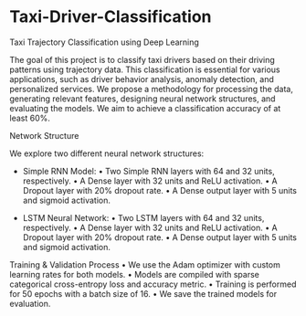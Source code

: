 # Taxi-Driver-Classification
Taxi Trajectory Classification using Deep Learning

The goal of this project is to classify taxi drivers based on their driving patterns using trajectory data. 
This classification is essential for various applications, such as driver behavior analysis, anomaly detection, and personalized services. 
We propose a methodology for processing the data, generating relevant features, designing neural network structures, and evaluating the 
models. 
We aim to achieve a classification accuracy of at least 60%. 



Network Structure 
 
We explore two different neural network structures: 

* Simple RNN Model: 
• Two Simple RNN layers with 64 and 32 units, respectively. 
• A Dense layer with 32 units and ReLU activation. 
• A Dropout layer with 20% dropout rate. 
• A Dense output layer with 5 units and sigmoid activation. 

* LSTM Neural Network: 
• Two LSTM layers with 64 and 32 units, respectively. 
• A Dense layer with 32 units and ReLU activation. 
• A Dropout layer with 20% dropout rate. 
• A Dense output layer with 5 units and sigmoid activation. 


Training & Validation Process 
• We use the Adam optimizer with custom learning rates for both models. 
• Models are compiled with sparse categorical cross-entropy loss and accuracy metric. 
• Training is performed for 50 epochs with a batch size of 16. 
• We save the trained models for evaluation. 
